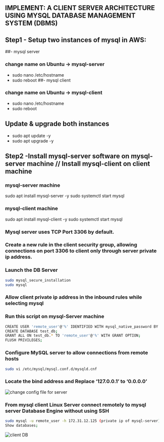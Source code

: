 ## IMPLEMENT: A CLIENT SERVER ARCHITECTURE USING MYSQL DATABASE MANAGEMENT SYSTEM (DBMS)

## Step1 - Setup two instances of mysql in AWS:

##- mysql server
### change name on Ubuntu -> mysql-server
* sudo nano /etc/hostname
* sudo reboot
##- mysql client
### change name on Ubuntu -> mysql-client
* sudo nano /etc/hostname
* sudo reboot

## Update & upgrade both instances
* sudo apt update -y
* sudo apt upgrade -y

## Step2 -Install mysql-server software on mysql-server machine // Install mysql-client on client machine
### mysql-server machine
sudo apt install mysql-server -y
sudo systemctl start mysql

### mysql-client machine
sudo apt install mysql-client -y
sudo systemctl start mysql

### Mysql server uses TCP Port 3306 by default.
### Create a new rule in the client security group, allowing connections on port 3306 to client only through server private ip address.
### Launch the DB Server

```bash
sudo mysql_secure_installation 
sudo mysql
```
### Allow client private ip address in the inbound rules while selecting mysql
### Run this script on mysql-Server machine
```bash
CREATE USER 'remote_user'@'%' IDENTIFIED WITH mysql_native_password BY 'Password.11';
CREATE DATABASE test_db;
GRANT ALL ON test_db.* TO 'remote_user'@'%' WITH GRANT OPTION;
FLUSH PRIVILEGES;
```
### Configure MySQL server to allow connections from remote hosts
```bash
sudo vi /etc/mysql/mysql.conf.d/mysqld.cnf
```
### Locate the bind address and Replace ‘127.0.0.1’ to ‘0.0.0.0’

![change config file for server](https://github.com/macdonaldojong/darey_project5/blob/a12f5415de4a44f0219c56046ddbf1a3bed00369/image/change%20config%20file%20for%20server.PNG)

### From mysql client Linux Server connect remotely to mysql server Database Engine without using SSH
```bash
sudo mysql -u remote_user -h 172.31.12.125 (private ip of mysql-server) -p
Show databases;
```
![client DB](https://github.com/macdonaldojong/darey_project5/blob/a12f5415de4a44f0219c56046ddbf1a3bed00369/image/client%20DB.PNG)
